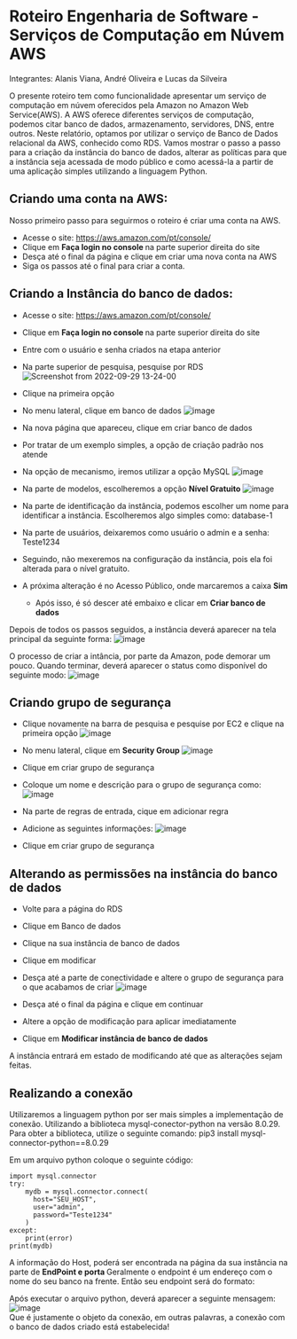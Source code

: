 # Roteiro Engenharia de Software - Serviços de Computação em Núvem AWS

Integrantes: Alanis Viana, André Oliveira e Lucas da Silveira

O presente roteiro tem como funcionalidade apresentar um serviço de computação em núvem oferecidos pela Amazon no Amazon Web Service(AWS). A AWS oferece diferentes serviços de computação, podemos citar banco de dados, armazenamento, servidores, DNS, entre outros. Neste relatório, optamos por utilizar o serviço de Banco de Dados relacional da AWS, conhecido como RDS. Vamos mostrar o passo a passo para a criação da instância do banco de dados, alterar as políticas para que a instância seja acessada de modo público e como acessá-la a partir de uma aplicação simples utilizando a linguagem Python. 

## Criando uma conta na AWS: 
Nosso primeiro passo para seguirmos o roteiro é criar uma conta na AWS. 

  - Acesse o site: https://aws.amazon.com/pt/console/ 
  - Clique em <b> Faça login no console </b> na parte superior direita do site
  - Desça até o final da página e clique em criar uma nova conta na AWS
  - Siga os passos até o final para criar a conta.


## Criando a Instância do banco de dados: 

  - Acesse o site: https://aws.amazon.com/pt/console/ 
  - Clique em <b> Faça login no console </b> na parte superior direita do site
  - Entre com o usuário e senha criados na etapa anterior
  - Na parte superior de pesquisa, pesquise por RDS
![Screenshot from 2022-09-29 13-24-00](https://user-images.githubusercontent.com/84134732/193086812-e130bdcd-003f-43dc-86ba-9de94f3d1996.png)
  - Clique na primeira opção
  - No menu lateral, clique em banco de dados
    ![image](https://user-images.githubusercontent.com/84134732/193087214-b0f2b331-2442-4e12-b444-a8b9daf26c2e.png)
  
  - Na nova página que apareceu, clique em criar banco de dados 
  - Por tratar de um exemplo simples, a opção de criação padrão nos atende
  - Na opção de mecanismo, iremos utilizar a opção MySQL
  ![image](https://user-images.githubusercontent.com/84134732/193087729-f638356d-57d1-49d5-8453-66c6cd518e28.png)
  
  - Na parte de modelos, escolheremos a opção <b> Nível Gratuito</b>
  ![image](https://user-images.githubusercontent.com/84134732/193088014-f69dcbc6-4307-4d1d-a8d3-5ab0ad9fe11e.png)
  
  - Na parte de identificação da instância, podemos escolher um nome para identificar a instância. Escolheremos algo simples como: database-1
  - Na parte de usuários, deixaremos como usuário o admin e a senha: Teste1234
  - Seguindo, não mexeremos na configuração da instância, pois ela foi alterada para o nível gratuito.
  - A próxima alteração é no Acesso Público, onde marcaremos a caixa <b>Sim</b>
	- Após isso, é só descer até embaixo e clicar em <b>Criar banco de dados</b>
 
 Depois de todos os passos seguidos, a instância deverá aparecer na tela principal da seguinte forma: 
 ![image](https://user-images.githubusercontent.com/84134732/193089365-e9f56194-3ce6-4b2b-b022-d29a35dc2645.png)
 
 O processo de criar a intância, por parte da Amazon, pode demorar um pouco. 
 Quando terminar, deverá aparecer o status como disponível do seguinte modo: 
 ![image](https://user-images.githubusercontent.com/84134732/193091189-ac12f505-d1b8-44f0-bd11-fc201d1ddab4.png)

## Criando grupo de segurança

  - Clique novamente na barra de pesquisa e pesquise por EC2 e clique na primeira opção
    ![image](https://user-images.githubusercontent.com/84134732/193092426-fda325b1-01b6-4382-aa48-c3ef44e71c76.png)
  
  - No menu lateral, clique em <b>Security Group</b>
  ![image](https://user-images.githubusercontent.com/84134732/193092619-328cf240-d23f-40b3-8c28-657904f11562.png)
  
  - Clique em criar grupo de segurança
  - Coloque um nome e descrição para o grupo de segurança como: 
  ![image](https://user-images.githubusercontent.com/84134732/193092977-499ee765-eb6e-4c0e-9387-d57ae2efc38e.png)
  
  - Na parte de regras de entrada, cique em adicionar regra
  - Adicione as seguintes informações: 
  ![image](https://user-images.githubusercontent.com/84134732/193093296-5d3f284d-b4c3-432d-938c-3c564507e72d.png)
  
  - Clique em criar grupo de segurança

## Alterando as permissões na instância do banco de dados

  - Volte para a página do RDS
  - Clique em Banco de dados
  - Clique na sua instância de banco de dados
  - Clique em modificar 
  - Desça até a parte de conectividade e altere o grupo de segurança para o que acabamos de criar
  ![image](https://user-images.githubusercontent.com/84134732/193094104-d8f6d626-2b0e-4b37-8ca3-9dbbd4f60cbf.png)
  
  - Desça até o final da página e clique em continuar
  - Altere a opção de modificação para aplicar imediatamente 
  - Clique em <b>Modificar instância de banco de dados</b>

A instância entrará em estado de modificando até que as alterações sejam feitas.

## Realizando a conexão
Utilizaremos a linguagem python por ser mais simples a implementação de conexão. Utilizando a biblioteca mysql-conector-python na versão 8.0.29.
Para obter a biblioteca, utilize o seguinte comando: pip3 install mysql-connector-python==8.0.29

Em um arquivo python coloque o seguinte código: 
```
import mysql.connector
try:
	mydb = mysql.connector.connect(
	  host="SEU_HOST",
	  user="admin",
	  password="Teste1234"
	)
except:
	print(error)
print(mydb)
```
A informação do Host, poderá ser encontrada na página da sua instância na parte de <b> EndPoint e porta </b>
Geralmente o endpoint é um endereço com o nome do seu banco na frente. Então seu endpoint será do formato:

Após executar o arquivo python, deverá aparecer a seguinte mensagem: <br>
![image](https://user-images.githubusercontent.com/84134732/193096676-18ce9c45-eda4-426c-b7b6-d74c815370cf.png)<br>
Que é justamente o objeto da conexão, em outras palavras, a conexão com o banco de dados criado está estabelecida!
